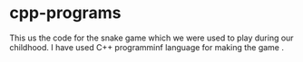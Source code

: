 # cpp-programs
This us the code for the snake game which we were used to play during our childhood.
I have used C++ programminf language for making the game .
